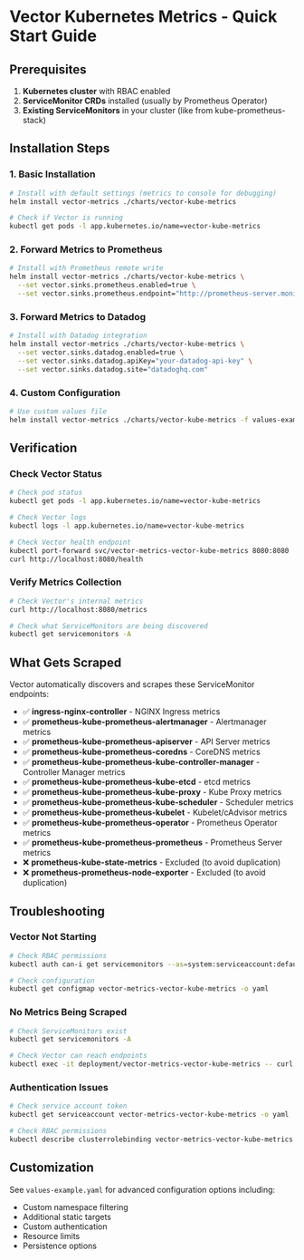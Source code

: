 # Vector Kubernetes Metrics - Quick Start Guide

## Prerequisites

1. **Kubernetes cluster** with RBAC enabled
2. **ServiceMonitor CRDs** installed (usually by Prometheus Operator)
3. **Existing ServiceMonitors** in your cluster (like from kube-prometheus-stack)

## Installation Steps

### 1. Basic Installation

```bash
# Install with default settings (metrics to console for debugging)
helm install vector-metrics ./charts/vector-kube-metrics

# Check if Vector is running
kubectl get pods -l app.kubernetes.io/name=vector-kube-metrics
```

### 2. Forward Metrics to Prometheus

```bash
# Install with Prometheus remote write
helm install vector-metrics ./charts/vector-kube-metrics \
  --set vector.sinks.prometheus.enabled=true \
  --set vector.sinks.prometheus.endpoint="http://prometheus-server.monitor.svc.cluster.local:9090/api/v1/write"
```

### 3. Forward Metrics to Datadog

```bash
# Install with Datadog integration
helm install vector-metrics ./charts/vector-kube-metrics \
  --set vector.sinks.datadog.enabled=true \
  --set vector.sinks.datadog.apiKey="your-datadog-api-key" \
  --set vector.sinks.datadog.site="datadoghq.com"
```

### 4. Custom Configuration

```bash
# Use custom values file
helm install vector-metrics ./charts/vector-kube-metrics -f values-example.yaml
```

## Verification

### Check Vector Status
```bash
# Check pod status
kubectl get pods -l app.kubernetes.io/name=vector-kube-metrics

# Check Vector logs
kubectl logs -l app.kubernetes.io/name=vector-kube-metrics

# Check Vector health endpoint
kubectl port-forward svc/vector-metrics-vector-kube-metrics 8080:8080
curl http://localhost:8080/health
```

### Verify Metrics Collection
```bash
# Check Vector's internal metrics
curl http://localhost:8080/metrics

# Check what ServiceMonitors are being discovered
kubectl get servicemonitors -A
```

## What Gets Scraped

Vector automatically discovers and scrapes these ServiceMonitor endpoints:

- ✅ **ingress-nginx-controller** - NGINX Ingress metrics
- ✅ **prometheus-kube-prometheus-alertmanager** - Alertmanager metrics  
- ✅ **prometheus-kube-prometheus-apiserver** - API Server metrics
- ✅ **prometheus-kube-prometheus-coredns** - CoreDNS metrics
- ✅ **prometheus-kube-prometheus-kube-controller-manager** - Controller Manager metrics
- ✅ **prometheus-kube-prometheus-kube-etcd** - etcd metrics
- ✅ **prometheus-kube-prometheus-kube-proxy** - Kube Proxy metrics
- ✅ **prometheus-kube-prometheus-kube-scheduler** - Scheduler metrics
- ✅ **prometheus-kube-prometheus-kubelet** - Kubelet/cAdvisor metrics
- ✅ **prometheus-kube-prometheus-operator** - Prometheus Operator metrics
- ✅ **prometheus-kube-prometheus-prometheus** - Prometheus Server metrics
- ❌ **prometheus-kube-state-metrics** - Excluded (to avoid duplication)
- ❌ **prometheus-prometheus-node-exporter** - Excluded (to avoid duplication)

## Troubleshooting

### Vector Not Starting
```bash
# Check RBAC permissions
kubectl auth can-i get servicemonitors --as=system:serviceaccount:default:vector-metrics-vector-kube-metrics

# Check configuration
kubectl get configmap vector-metrics-vector-kube-metrics -o yaml
```

### No Metrics Being Scraped
```bash
# Check ServiceMonitors exist
kubectl get servicemonitors -A

# Check Vector can reach endpoints
kubectl exec -it deployment/vector-metrics-vector-kube-metrics -- curl -k https://kubernetes.default.svc.cluster.local:443/metrics
```

### Authentication Issues
```bash
# Check service account token
kubectl get serviceaccount vector-metrics-vector-kube-metrics -o yaml

# Check RBAC permissions
kubectl describe clusterrolebinding vector-metrics-vector-kube-metrics
```

## Customization

See `values-example.yaml` for advanced configuration options including:
- Custom namespace filtering
- Additional static targets
- Custom authentication
- Resource limits
- Persistence options
